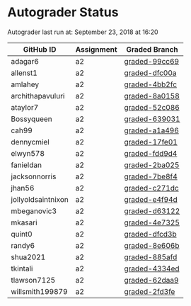 # Autograder Status
Autograder last run at: September 23, 2018 at 16:20

| GitHub ID | Assignment | Graded Branch |
|-----------|------------|---------------|
| adagar6 | a2 | [graded-99cc69](https://github.com/Fall2018COMP401-001/a2-adagar6/tree/graded-99cc69) | 
| allenst1 | a2 | [graded-dfc00a](https://github.com/Fall2018COMP401-001/a2-allenst1/tree/graded-dfc00a) | 
| amlahey | a2 | [graded-4bb2fc](https://github.com/Fall2018COMP401-001/a2-amlahey/tree/graded-4bb2fc) | 
| archithapavuluri | a2 | [graded-8a0158](https://github.com/Fall2018COMP401-001/a2-archithapavuluri/tree/graded-8a0158) | 
| ataylor7 | a2 | [graded-52c086](https://github.com/Fall2018COMP401-001/a2-ataylor7/tree/graded-52c086) | 
| Bossyqueen | a2 | [graded-639031](https://github.com/Fall2018COMP401-001/a2-Bossyqueen/tree/graded-639031) | 
| cah99 | a2 | [graded-a1a496](https://github.com/Fall2018COMP401-001/a2-cah99/tree/graded-a1a496) | 
| dennycmiel | a2 | [graded-17fe01](https://github.com/Fall2018COMP401-001/a2-dennycmiel/tree/graded-17fe01) | 
| elwyn578 | a2 | [graded-fdd9d4](https://github.com/Fall2018COMP401-001/a2-elwyn578/tree/graded-fdd9d4) | 
| fanieldan | a2 | [graded-2ba025](https://github.com/Fall2018COMP401-001/a2-fanieldan/tree/graded-2ba025) | 
| jacksonnorris | a2 | [graded-7be8f4](https://github.com/Fall2018COMP401-001/a2-jacksonnorris/tree/graded-7be8f4) | 
| jhan56 | a2 | [graded-c271dc](https://github.com/Fall2018COMP401-001/a2-jhan56/tree/graded-c271dc) | 
| jollyoldsaintnixon | a2 | [graded-e4f94d](https://github.com/Fall2018COMP401-001/a2-jollyoldsaintnixon/tree/graded-e4f94d) | 
| mbeganovic3 | a2 | [graded-d63122](https://github.com/Fall2018COMP401-001/a2-mbeganovic3/tree/graded-d63122) | 
| mkasari | a2 | [graded-4e7325](https://github.com/Fall2018COMP401-001/a2-mkasari/tree/graded-4e7325) | 
| quint0 | a2 | [graded-dfcd3b](https://github.com/Fall2018COMP401-001/a2-quint0/tree/graded-dfcd3b) | 
| randy6 | a2 | [graded-8e606b](https://github.com/Fall2018COMP401-001/a2-randy6/tree/graded-8e606b) | 
| shua2021 | a2 | [graded-885afd](https://github.com/Fall2018COMP401-001/a2-shua2021/tree/graded-885afd) | 
| tkintali | a2 | [graded-4334ed](https://github.com/Fall2018COMP401-001/a2-tkintali/tree/graded-4334ed) | 
| tlawson7125 | a2 | [graded-62daa9](https://github.com/Fall2018COMP401-001/a2-tlawson7125/tree/graded-62daa9) | 
| willsmith199879 | a2 | [graded-2fd3fe](https://github.com/Fall2018COMP401-001/a2-willsmith199879/tree/graded-2fd3fe) | 
